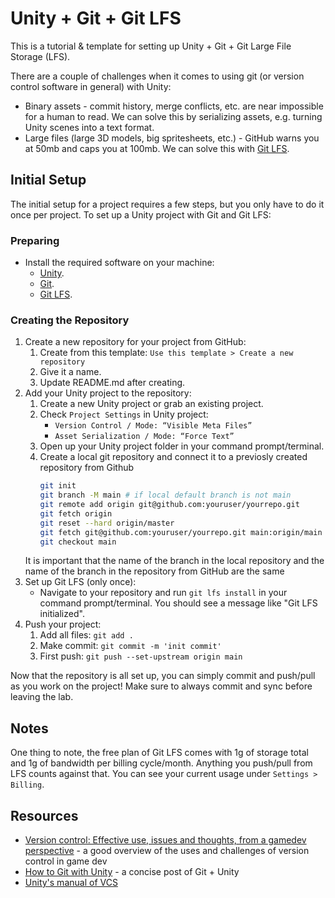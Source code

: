 # Unity + Git + Git LFS

This is a tutorial & template for setting up Unity + Git + Git Large File Storage (LFS). 

There are a couple of challenges when it comes to using git (or version control software in general) with Unity:

- Binary assets - commit history, merge conflicts, etc. are near impossible for a human to read. We can solve this by serializing assets, e.g. turning Unity scenes into a text format.
- Large files (large 3D models, big spritesheets, etc.) - GitHub warns you at 50mb and caps you at 100mb. We can solve this with [Git LFS](https://git-lfs.github.com/).

## Initial Setup

The initial setup for a project requires a few steps, but you only have to do it once per project. To set up a Unity project with Git and Git LFS:

### Preparing

- Install the required software on your machine:
  - [Unity](https://unity.com/).
  - [Git](https://git-scm.com/).
  - [Git LFS](https://git-lfs.com).

### Creating the Repository

1. Create a new repository for your project from GitHub:
    1. Create from this template: `Use this template > Create a new repository`
    2. Give it a name.
    3. Update README.md after creating.
2. Add your Unity project to the repository:
    1. Create a new Unity project or grab an existing project.
    2. Check `Project Settings` in Unity project:
       - `Version Control / Mode: “Visible Meta Files”`
       - `Asset Serialization / Mode: “Force Text”`
    4. Open up your Unity project folder in your command prompt/terminal.
    5. Create a local git repository and connect it to a previosly created repository from Github
        ``` bash
        git init
        git branch -M main # if local default branch is not main
        git remote add origin git@github.com:youruser/yourrepo.git
        git fetch origin
        git reset --hard origin/master
        git fetch git@github.com:youruser/yourrepo.git main:origin/main
        git checkout main 
        ```
    It is important that the name of the branch in the local repository and the name of the branch in the repository from GitHub are the same
3. Set up Git LFS (only once):
    - Navigate to your repository and run `git lfs install` in your command prompt/terminal. You should see a message like "Git LFS initialized".
4. Push your project:
    1. Add all files: `git add .`
    2. Make commit: `git commit -m 'init commit'`
    3. First push: `git push --set-upstream origin main`

Now that the repository is all set up, you can simply commit and push/pull as you work on the project! Make sure to always commit and sync before leaving the lab.

## Notes

One thing to note, the free plan of Git LFS comes with 1g of storage total and 1g of bandwidth per billing cycle/month. Anything you push/pull from LFS counts against that. You can see your current usage under `Settings > Billing`.

## Resources

- [Version control: Effective use, issues and thoughts, from a gamedev perspective](https://www.what-could-possibly-go-wrong.com/version-control/) - a good overview of the uses and challenges of version control in game dev
- [How to Git with Unity](https://thoughtbot.com/blog/how-to-git-with-unity) - a concise post of Git + Unity
- [Unity's manual of VCS](https://docs.unity3d.com/Manual/VersionControl.html)
